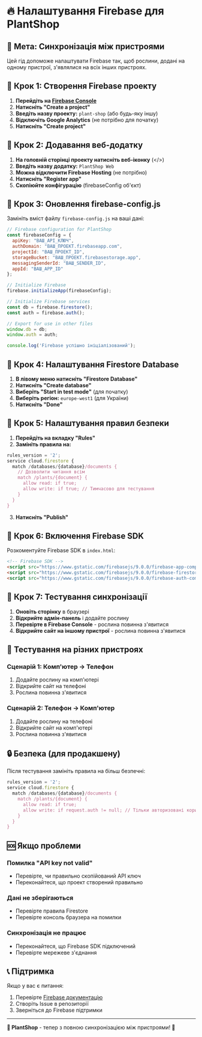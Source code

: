 # 🔥 Налаштування Firebase для PlantShop

## 🎯 **Мета: Синхронізація між пристроями**

Цей гід допоможе налаштувати Firebase так, щоб рослини, додані на одному пристрої, з'являлися на всіх інших пристроях.

## 🔧 **Крок 1: Створення Firebase проекту**

1. **Перейдіть на [Firebase Console](https://console.firebase.google.com)**
2. **Натисніть "Create a project"**
3. **Введіть назву проекту:** `plant-shop` (або будь-яку іншу)
4. **Відключіть Google Analytics** (не потрібно для початку)
5. **Натисніть "Create project"**

## 🔧 **Крок 2: Додавання веб-додатку**

1. **На головній сторінці проекту натисніть веб-іконку** (</>)
2. **Введіть назву додатку:** `PlantShop Web`
3. **Можна відключити Firebase Hosting** (не потрібно)
4. **Натисніть "Register app"**
5. **Скопіюйте конфігурацію** (firebaseConfig об'єкт)

## 🔧 **Крок 3: Оновлення firebase-config.js**

Замініть вміст файлу `firebase-config.js` на ваші дані:

```javascript
// Firebase configuration for PlantShop
const firebaseConfig = {
  apiKey: "ВАШ_API_КЛЮЧ",
  authDomain: "ВАШ_ПРОЕКТ.firebaseapp.com",
  projectId: "ВАШ_ПРОЕКТ_ID",
  storageBucket: "ВАШ_ПРОЕКТ.firebasestorage.app",
  messagingSenderId: "ВАШ_SENDER_ID",
  appId: "ВАШ_APP_ID"
};

// Initialize Firebase
firebase.initializeApp(firebaseConfig);

// Initialize Firebase services
const db = firebase.firestore();
const auth = firebase.auth();

// Export for use in other files
window.db = db;
window.auth = auth;

console.log('Firebase успішно ініціалізований');
```

## 🔧 **Крок 4: Налаштування Firestore Database**

1. **В лівому меню натисніть "Firestore Database"**
2. **Натисніть "Create database"**
3. **Виберіть "Start in test mode"** (для початку)
4. **Виберіть регіон:** `europe-west1` (для України)
5. **Натисніть "Done"**

## 🔧 **Крок 5: Налаштування правил безпеки**

1. **Перейдіть на вкладку "Rules"**
2. **Замініть правила на:**

```javascript
rules_version = '2';
service cloud.firestore {
  match /databases/{database}/documents {
    // Дозволити читання всім
    match /plants/{document} {
      allow read: if true;
      allow write: if true; // Тимчасово для тестування
    }
  }
}
```

3. **Натисніть "Publish"**

## 🔧 **Крок 6: Включення Firebase SDK**

Розкоментуйте Firebase SDK в `index.html`:

```html
<!-- Firebase SDK -->
<script src="https://www.gstatic.com/firebasejs/9.0.0/firebase-app-compat.js"></script>
<script src="https://www.gstatic.com/firebasejs/9.0.0/firebase-firestore-compat.js"></script>
<script src="https://www.gstatic.com/firebasejs/9.0.0/firebase-auth-compat.js"></script>
```

## 🧪 **Крок 7: Тестування синхронізації**

1. **Оновіть сторінку** в браузері
2. **Відкрийте адмін-панель** і додайте рослину
3. **Перевірте в Firebase Console** - рослина повинна з'явитися
4. **Відкрийте сайт на іншому пристрої** - рослина повинна з'явитися

## 📱 **Тестування на різних пристроях**

### **Сценарій 1: Комп'ютер → Телефон**
1. Додайте рослину на комп'ютері
2. Відкрийте сайт на телефоні
3. Рослина повинна з'явитися

### **Сценарій 2: Телефон → Комп'ютер**
1. Додайте рослину на телефоні
2. Відкрийте сайт на комп'ютері
3. Рослина повинна з'явитися

## 🔒 **Безпека (для продакшену)**

Після тестування замініть правила на більш безпечні:

```javascript
rules_version = '2';
service cloud.firestore {
  match /databases/{database}/documents {
    match /plants/{document} {
      allow read: if true;
      allow write: if request.auth != null; // Тільки авторизовані користувачі
    }
  }
}
```

## 🆘 **Якщо проблеми**

### **Помилка "API key not valid"**
- Перевірте, чи правильно скопійований API ключ
- Переконайтеся, що проект створений правильно

### **Дані не зберігаються**
- Перевірте правила Firestore
- Перевірте консоль браузера на помилки

### **Синхронізація не працює**
- Переконайтеся, що Firebase SDK підключений
- Перевірте мережеве з'єднання

## 📞 **Підтримка**

Якщо у вас є питання:
1. Перевірте [Firebase документацію](https://firebase.google.com/docs)
2. Створіть Issue в репозиторії
3. Зверніться до Firebase підтримки

---

**🌿 PlantShop** - тепер з повною синхронізацією між пристроями! 🚀 